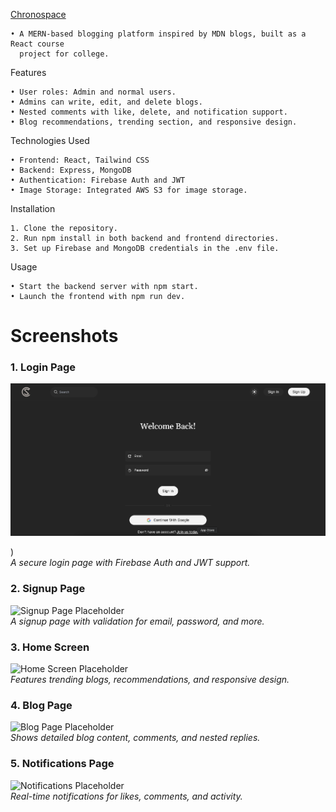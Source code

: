[Chronospace](https://chronospace.netlify.app/)

	• A MERN-based blogging platform inspired by MDN blogs, built as a React course
	  project for college.
Features

	• User roles: Admin and normal users.
	• Admins can write, edit, and delete blogs.
	• Nested comments with like, delete, and notification support.
	• Blog recommendations, trending section, and responsive design.

Technologies Used

	• Frontend: React, Tailwind CSS
	• Backend: Express, MongoDB
	• Authentication: Firebase Auth and JWT
 	• Image Storage: Integrated AWS S3 for image storage.

Installation

	1. Clone the repository.
	2. Run npm install in both backend and frontend directories.
	3. Set up Firebase and MongoDB credentials in the .env file.

Usage

	• Start the backend server with npm start.
	• Launch the frontend with npm run dev.


# **Screenshots**  

### **1. Login Page**  
![Login Page Placeholder](./screenshots/login.png)

)  
_A secure login page with Firebase Auth and JWT support._  

### **2. Signup Page**  
![Signup Page Placeholder](https://via.placeholder.com/800x400?text=Signup+Page)  
_A signup page with validation for email, password, and more._  

### **3. Home Screen**  
![Home Screen Placeholder](https://via.placeholder.com/800x400?text=Home+Screen)  
_Features trending blogs, recommendations, and responsive design._  

### **4. Blog Page**  
![Blog Page Placeholder](https://via.placeholder.com/800x400?text=Blog+Page)  
_Shows detailed blog content, comments, and nested replies._  

### **5. Notifications Page**  
![Notifications Placeholder](https://via.placeholder.com/800x400?text=Notifications)  
_Real-time notifications for likes, comments, and activity._  
